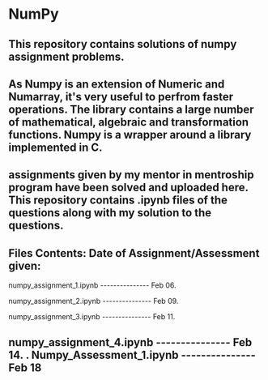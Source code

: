 # NumPy
This repository contains solutions of numpy assignment problems.
-----------------------------------------------------------------------------------------------------------------------------------
As Numpy is an extension of Numeric and Numarray, it's very useful to perfrom faster operations. The library contains a large number of mathematical, algebraic and transformation functions. Numpy is a wrapper around a library implemented in C.
-----------------------------------------------------------------------------------------------------------------------------------
assignments given by my mentor in mentroship program have been solved and uploaded here. 
This repository contains .ipynb files of the questions along with my solution to the questions.
----------------------------------------------------------------------------------------------------------------------------------------------------------------------------------------------------------------------------------------------------------------------
Files Contents:                          Date of Assignment/Assessment given:
-----------------------------------------------------------------------------------------------------------------------------------
numpy_assignment_1.ipynb         ---------------        Feb 06.

numpy_assignment_2.ipynb         ---------------        Feb 09.

numpy_assignment_3.ipynb         ---------------        Feb 11.

numpy_assignment_4.ipynb         ---------------        Feb 14.
.
Numpy_Assessment_1.ipynb         ---------------        Feb 18
----------------------------------------------------------------------------------------------------------------------------------------------------------------------------------------------------------------------------------------------------------------








